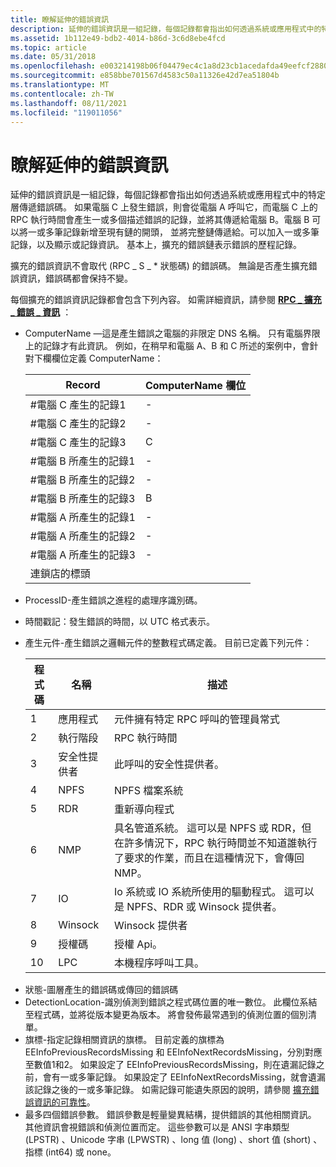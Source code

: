 ```yaml
---
title: 瞭解延伸的錯誤資訊
description: 延伸的錯誤資訊是一組記錄，每個記錄都會指出如何透過系統或應用程式中的特定層傳遞錯誤碼。
ms.assetid: 1b112e49-bdb2-4014-b86d-3c6d8ebe4fcd
ms.topic: article
ms.date: 05/31/2018
ms.openlocfilehash: e003214198b06f04479ec4c1a8d23cb1acedafda49eefcf2880741416901323e
ms.sourcegitcommit: e858bbe701567d4583c50a11326e42d7ea51804b
ms.translationtype: MT
ms.contentlocale: zh-TW
ms.lasthandoff: 08/11/2021
ms.locfileid: "119011056"
---
```

# <a name="understanding-extended-error-information"></a>瞭解延伸的錯誤資訊

延伸的錯誤資訊是一組記錄，每個記錄都會指出如何透過系統或應用程式中的特定層傳遞錯誤碼。 如果電腦 C 上發生錯誤，則會從電腦 A 呼叫它，而電腦 C 上的 RPC 執行時間會產生一或多個描述錯誤的記錄，並將其傳遞給電腦 B。電腦 B 可以將一或多筆記錄新增至現有鏈的開頭， 並將完整鏈傳遞給。可以加入一或多筆記錄，以及顯示或記錄資訊。 基本上，擴充的錯誤鏈表示錯誤的歷程記錄。

擴充的錯誤資訊不會取代 (RPC \_ S \_ \* 狀態碼) 的錯誤碼。 無論是否產生擴充錯誤資訊，錯誤碼都會保持不變。

每個擴充的錯誤資訊記錄都會包含下列內容。 如需詳細資訊，請參閱 [**RPC \_ 擴充 \_ 錯誤 \_ 資訊**](/windows/win32/api/rpcasync/ns-rpcasync-rpc_extended_error_info) ：

-   ComputerName —這是產生錯誤之電腦的非限定 DNS 名稱。 只有電腦界限上的記錄才有此資訊。 例如，在稍早和電腦 A、B 和 C 所述的案例中，會針對下欄欄位定義 ComputerName：

    | Record                            | ComputerName 欄位 |
    |-----------------------------------|--------------------|
    | \#電腦 C 產生的記錄1 | \-                 |
    | \#電腦 C 產生的記錄2 | \-                 |
    | \#電腦 C 產生的記錄3 | C                  |
    | \#電腦 B 所產生的記錄1 | \-                 |
    | \#電腦 B 所產生的記錄2 | \-                 |
    | \#電腦 B 所產生的記錄3 | B                  |
    | \#電腦 A 所產生的記錄1 | \-                 |
    | \#電腦 A 所產生的記錄2 | \-                 |
    | \#電腦 A 所產生的記錄3 | \-                 |
    | 連鎖店的標頭                 |                    |

    

     

<!-- -->

-   ProcessID-產生錯誤之進程的處理序識別碼。
-   時間戳記：發生錯誤的時間，以 UTC 格式表示。
-   產生元件-產生錯誤之邏輯元件的整數程式碼定義。 目前已定義下列元件：

    | 程式碼 | 名稱              | 描述                                                                                                                                                                           |
    |------|-------------------|---------------------------------------------------------------------------------------------------------------------------------------------------------------------------------------|
    | 1    | 應用程式       | 元件擁有特定 RPC 呼叫的管理員常式                                                                                                                  |
    | 2    | 執行階段           | RPC 執行時間                                                                                                                                                                      |
    | 3    | 安全性提供者 | 此呼叫的安全性提供者。                                                                                                                                                  |
    | 4    | NPFS              | NPFS 檔案系統                                                                                                                                                                  |
    | 5    | RDR               | 重新導向程式                                                                                                                                                                        |
    | 6    | NMP               | 具名管道系統。 這可以是 NPFS 或 RDR，但在許多情況下，RPC 執行時間並不知道誰執行了要求的作業，而且在這種情況下，會傳回 NMP。 |
    | 7    | IO                | Io 系統或 IO 系統所使用的驅動程式。 這可以是 NPFS、RDR 或 Winsock 提供者。                                                                                 |
    | 8    | Winsock           | Winsock 提供者                                                                                                                                                                  |
    | 9    | 授權碼        | 授權 Api。                                                                                                                                                               |
    | 10   | LPC               | 本機程序呼叫工具。                                                                                                                                                    |

    

     

<!-- -->

-   狀態-圖層產生的錯誤碼或傳回的錯誤碼
-   DetectionLocation-識別偵測到錯誤之程式碼位置的唯一數位。 此欄位系結至程式碼，並將從版本變更為版本。 將會發佈最常遇到的偵測位置的個別清單。
-   旗標-指定記錄相關資訊的旗標。 目前定義的旗標為 EEInfoPreviousRecordsMissing 和 EEInfoNextRecordsMissing，分別對應至數值1和2。 如果設定了 EEInfoPreviousRecordsMissing，則在遺漏記錄之前，會有一或多筆記錄。 如果設定了 EEInfoNextRecordsMissing，就會遺漏該記錄之後的一或多筆記錄。 如需記錄可能遺失原因的說明，請參閱 [擴充錯誤資訊的可靠性](reliability-of-extended-error-information.md)。
-   最多四個錯誤參數。 錯誤參數是輕量變異結構，提供錯誤的其他相關資訊。 其他資訊會視錯誤和偵測位置而定。 這些參數可以是 ANSI 字串類型 (LPSTR) 、Unicode 字串 (LPWSTR) 、long 值 (long) 、short 值 (short) 、指標 (int64) 或 none。

 

 




